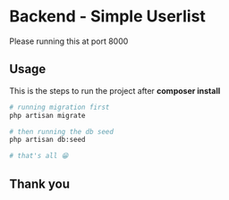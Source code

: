 # Backend - Simple Userlist

Please running this at port 8000

## Usage
This is the steps to run the project after __composer install__
```bash
# running migration first
php artisan migrate

# then running the db seed
php artisan db:seed

# that's all 😁
```

## Thank you